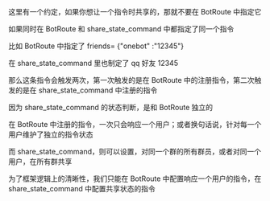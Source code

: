 这里有一个约定，如果你想让一个指令时共享的，那就不要在 BotRoute 中指定它

如果同时在 BotRoute 和 share_state_command 中都指定了同一个指令

比如 BotRoute 中指定了 friends= {"onebot" :"12345"}

在 share_state_command 里也制定了 qq 好友 12345

那么这条指令会触发两次，第一次触发的是在 BotRoute 中的注册指令，第二次触发的是在 share_state_command 中注册的指令

因为 share_state_command 的状态判断，是和 BotRoute 独立的

在 BotRoute 中注册的指令，一次只会响应一个用户；或者换句话说，针对每一个用户维护了独立的指令状态

而 share_state_command，则可以设置，对同一个群的所有群员，或者对同一个用户，在所有群共享

为了框架逻辑上的清晰性，我们只能在 BotRoute 中配置响应一个用户的指令，在 share_state_command 中配置共享状态的指令
